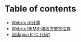 # Table of contents

* [Webrtc rtt计算](README.md)
* [Webrtc REMB-接收方带宽估算](webrtc-remb-jie-shou-fang-dai-kuan-gu-suan.md)
* [阅读pion RTC 代码1](yue-du-pion-rtc-dai-ma-1.md)
